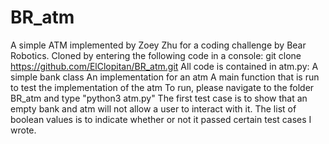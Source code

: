 # BR_atm
A simple ATM implemented by Zoey Zhu for a coding challenge by Bear Robotics.
Cloned by entering the following code in a console: git clone https://github.com/ElClopitan/BR_atm.git
All code is contained in atm.py:
  A simple bank class
  An implementation for an atm
  A main function that is run to test the implementation of the atm
To run, please navigate to the folder BR_atm and type "python3 atm.py"
The first test case is to show that an empty bank and atm will not allow a user to interact with it.
The list of boolean values is to indicate whether or not it passed certain test cases I wrote. 
